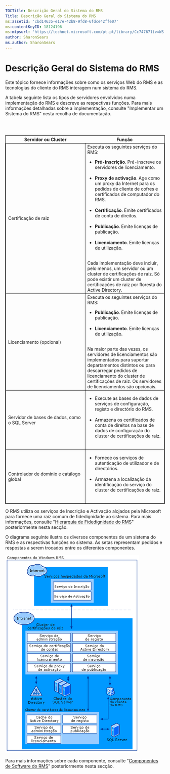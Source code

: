```yaml
---
TOCTitle: Descrição Geral do Sistema do RMS
Title: Descrição Geral do Sistema do RMS
ms:assetid: 'cbd14635-e17e-42b8-9fd8-6fdce42ffe07'
ms:contentKeyID: 18124196
ms:mtpsurl: 'https://technet.microsoft.com/pt-pt/library/Cc747671(v=WS.10)'
author: SharonSears
ms.author: SharonSears
---
```


Descrição Geral do Sistema do RMS
=================================

Este tópico fornece informações sobre como os serviços Web do RMS e as tecnologias do cliente do RMS interagem num sistema do RMS.

A tabela seguinte lista os tipos de servidores envolvidos numa implementação do RMS e descreve as respectivas funções. Para mais informações detalhadas sobre a implementação, consulte "Implementar um Sistema do RMS" nesta recolha de documentação.

###  

 
<table style="border:1px solid black;">
<colgroup>
<col width="50%" />
<col width="50%" />
</colgroup>
<thead>
<tr class="header">
<th>Servidor ou Cluster</th>
<th>Função</th>
</tr>
</thead>
<tbody>
<tr class="odd">
<td style="border:1px solid black;">Certificação de raiz</td>
<td style="border:1px solid black;">Executa os seguintes serviços do RMS:
<ul>
<li><strong>Pré-inscrição</strong>. Pré-inscreve os servidores de licenciamento.<br />
<br />
</li>
<li><strong>Proxy de activação</strong>. Age como um proxy da Internet para os pedidos de cliente de cofres e certificados de computador do RMS.<br />
<br />
</li>
<li><strong>Certificação</strong>. Emite certificados de conta de direitos.<br />
<br />
</li>
<li><strong>Publicação</strong>. Emite licenças de publicação.<br />
<br />
</li>
<li><strong>Licenciamento</strong>. Emite licenças de utilização.<br />
<br />
</li>
</ul>
Cada implementação deve incluir, pelo menos, um servidor ou um cluster de certificações de raiz. Só pode existir um cluster de certificações de raiz por floresta do Active Directory.</td>
</tr>
<tr class="even">
<td style="border:1px solid black;">Licenciamento (opcional)</td>
<td style="border:1px solid black;">Executa os seguintes serviços do RMS:
<ul>
<li><strong>Publicação</strong>. Emite licenças de publicação.<br />
<br />
</li>
<li><strong>Licenciamento</strong>. Emite licenças de utilização.<br />
<br />
</li>
</ul>
Na maior parte das vezes, os servidores de licenciamentos são implementados para suportar departamentos distintos ou para descarregar pedidos de licenciamento do cluster de certificações de raiz. Os servidores de licenciamentos são opcionais.</td>
</tr>
<tr class="odd">
<td style="border:1px solid black;">Servidor de bases de dados, como o SQL Server</td>
<td style="border:1px solid black;"><ul>
<li>Execute as bases de dados de serviços de configuração, registo e directório do RMS.<br />
<br />
</li>
<li>Armazena os certificados de conta de direitos na base de dados de configuração do cluster de certificações de raiz.<br />
<br />
</li>
</ul></td>
</tr>
<tr class="even">
<td style="border:1px solid black;">Controlador de domínio e catálogo global</td>
<td style="border:1px solid black;"><ul>
<li>Fornece os serviços de autenticação de utilizador e de directórios.<br />
<br />
</li>
<li>Armazena a localização da identificação do serviço do cluster de certificações de raiz.<br />
<br />
</li>
</ul></td>
</tr>
</tbody>
</table>
 

O RMS utiliza os serviços de Inscrição e Activação alojados pela Microsoft para fornece uma raiz comum de fidedignidade ao sistema. Para mais informações, consulte "[Hierarquia de Fidedignidade do RMS](https://technet.microsoft.com/2d44182f-a653-4383-aba1-dade53f7cf9a)" posteriormente nesta secção.

O diagrama seguinte ilustra os diversos componentes de um sistema do RMS e as respectivas funções no sistema. As setas representam pedidos e respostas a serem trocados entre os diferentes componentes.

![](/security-updates/images/Cc747671.29138741-d45c-459b-8ead-b9bc3f708dd5(WS.10).gif)

Para mais informações sobre cada componente, consulte "[Componentes de Software do RMS](https://technet.microsoft.com/e38a840e-f390-48fd-8354-50108a64f5ca)" posteriormente nesta secção.
